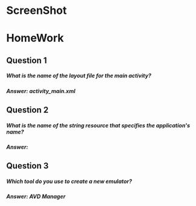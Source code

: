 # ScreenShot





# HomeWork

## Question 1
##### What is the name of the layout file for the main activity?
##### Answer: activity_main.xml

## Question 2
##### What is the name of the string resource that specifies the application's name?
##### Answer: 

## Question 3
##### Which tool do you use to create a new emulator?
##### Answer: AVD Manager

